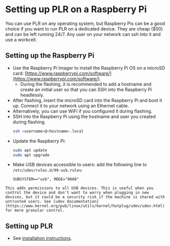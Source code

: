# Setting up PLR on a Raspberry Pi

You can use PLR on any operating system, but Raspberry Pis can be a good choice if you want to run PLR on a dedicated device. They are cheap ($50) and can be left running 24/7. Any user on your network can ssh into it and use a workcell.

## Setting up the Raspberry Pi

- Use the Raspberry Pi Imager to install the Raspberry Pi OS on a microSD card: [https://www.raspberrypi.com/software/](https://www.raspberrypi.com/software/).
  - During the flashing, it is recommended to add a hostname and create an initial user so that you can SSH into the Raspberry Pi headlessly.
- After flashing, insert the microSD card into the Raspberry Pi and boot it up. Connect it to your network using an Ethernet cable.
- Alternatively, you can use WiFi if you configured it during flashing.
- SSH into the Raspberry Pi using the hostname and user you created during flashing.
  ```bash
  ssh <username>@<hostname>.local
  ```
- Update the Raspberry Pi:
  ```bash
  sudo apt update
  sudo apt upgrade
  ```
- Make USB devices accessible to users: add the following line to `/etc/udev/rules.d/99-usb.rules`:
  ```
  SUBSYSTEM=="usb", MODE="0666"
  ```

```{warning}
This adds permissions to all USB devices. This is useful when you control the device and don't want to worry when plugging in new devices, but it could be a security risk if the machine is shared with untrusted users. See [udev documentation](https://www.kernel.org/pub/linux/utils/kernel/hotplug/udev/udev.html) for more granular control.
```

## Setting up PLR

- See [installation instructions](https://docs.pylabrobot.org/user_guide/installation.html#installing-pylabrobot).
